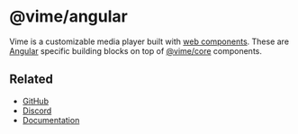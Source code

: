 # @vime/angular

Vime is a customizable media player built with [web components](https://developer.mozilla.org/en-US/docs/Web/Web_Components). These are [Angular](https://angular.io) specific building blocks on top 
of [@vime/core](https://www.npmjs.com/package/@vime/core) components.

## Related

- [GitHub](https://github.com/vime-js/vime)
- [Discord](https://discord.gg/feZ6cAE)
- [Documentation](https://vimejs.com)
